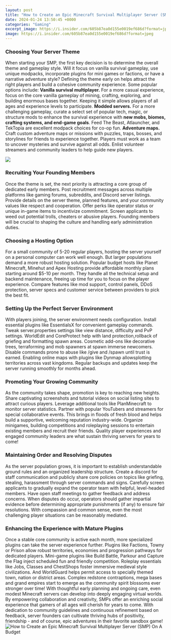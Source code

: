 ```yaml
---
layout: post
title: "How to Create an Epic Minecraft Survival Multiplayer Server (SMP) On A Budget"
date: 2024-01-24 13:50:45 +0000
categories: "Gaming"
excerpt_image: https://i.insider.com/605b87ea0d155e0019ef686d?format=jpeg
image: https://i.insider.com/605b87ea0d155e0019ef686d?format=jpeg
---
```


### Choosing Your Server Theme
When starting your SMP, the first key decision is to determine the overall theme and gameplay style. Will it focus on vanilla survival gameplay, use unique modpacks, incorporate plugins for mini games or factions, or have a narrative adventure style? Defining the theme early on helps attract the right players and build a cohesive community experience. Some popular options include:
**Vanilla survival multiplayer.** For a more casual experience, focus on the core vanilla gameplay of mining, crafting, exploring, and building enormous bases together. Keeping it simple allows players of all ages and experience levels to participate. 
**Modded servers.** For a more challenging gameplay, curate a select set of popular tech, magic, or structure mods to enhance the survival experience with **new mobs, biomes, crafting systems, and end-game goals**. Feed The Beast, Atlauncher, and TekTopia are excellent modpack choices for co-op fun.
**Adventure maps.** Craft custom adventure maps or missions with puzzles, traps, bosses, and storylines for friends to experience together. Players must work as a team to uncover mysteries and survive against all odds. Enlist volunteer streamers and community leaders to help guide new players.

![](https://i0.wp.com/codakid.com/wp-content/uploads/2019/12/ServerBlog37.png)
### Recruiting Your Founding Members 
Once the theme is set, the next priority is attracting a core group of dedicated early members. Post recruitment messages across multiple platforms like gaming forums, subreddits, and Discord server listings. Provide details on the server theme, planned features, and your community values like respect and cooperation. Offer perks like operator status or unique in-game items to incentivize commitment. Screen applicants to weed out potential trolls, cheaters or abusive players. Founding members will be crucial to shaping the culture and handling early administration duties.
### Choosing a Hosting Option
For a small community of 5-20 regular players, hosting the server yourself on a personal computer can work well enough. But larger populations demand a more robust hosting solution. Popular budget hosts like Planet Minecraft, Minehut and Apex Hosting provide affordable monthly plans starting around $5-10 per month. They handle all the technical setup and backend maintenance, freeing up time for you to focus on the player experience. Compare features like mod support, control panels, DDoS protection, server specs and customer service between providers to pick the best fit.
### Setting Up the Perfect Server Environment 
With players joining, the server environment needs configuration. Install essential plugins like EssentialsX for convenient gameplay commands. Tweak server.properties settings like view distance, difficulty and PvP settings. WorldEdit and CoreProtect help with land protection,rollback of griefing and formatting spawn areas. Cosmetic add-ons like decorative trees, terraforming and mob spawners at spawn immerse newcomers. Disable commands prone to abuse like /give and /spawn until trust is earned. Enabling online maps with plugins like Dynmap allowsplotting territories across vast kingdoms. Regular backups and updates keep the server running smoothly for months ahead.
### Promoting Your Growing Community
As the community takes shape, promotion is key to reaching new heights. Share captivating screenshots and tutorial videos on social listing sites to attract curious players. Leverage additional tools like PlanMinecraft to monitor server statistics. Partner with popular YouTubers and streamers for special collaborative events. This brings in floods of fresh blood and helps build a supportive, welcoming reputation industry-wide. Organize minigames, building competitions and roleplaying sessions to entertain existing members and recruit their friends. Quality player experiences and engaged community leaders are what sustain thriving servers for years to come!
### Maintaining Order and Resolving Disputes  
As the server population grows, it is important to establish understandable ground rules and an organized leadership structure. Create a discord for staff communication and publicly share core policies on topics like griefing, stealing, harassment through server commands and signs. Carefully screen applicants to gradually expand the operator team with helpful, level-headed members. Have open staff meetings to gather feedback and address concerns. When disputes do occur, operators should gather impartial evidence before determining appropriate punishments (if any) to ensure fair resolutions. With compassion and common sense, even the most challenging player situations can be reasonably mediated.
### Enhancing the Experience with Mature Plugins  
Once a stable core community is active each month, more specialized plugins can take the server experience further. Plugins like Factions, Towny or Prison allow robust territories, economies and progression pathways for dedicated players. Mini-game plugins like Build Battle, Parkour and Capture the Flag inject scheduled fun and friendly competition. Roleplay essentials like Jobs, Classes and ChestShops foster immersive medieval style civilizations. And WorldGuard helps permit access to specially themed town, nation or district areas. Complex redstone contraptions, mega bases and grand empires start to emerge as the community spirit blossoms ever stronger over time!
With thoughtful early planning and ongoing care, even modest Minecraft servers can develop into deeply engaging virtual worlds. By empowering collaboration and creativity, SMPs offer an enriching social experience that gamers of all ages will cherish for years to come. With dedication to community guidelines and continuous refinement based on feedback, server founders can cultivate thriving hubs of positivity, friendship - and of course, epic adventures in their favorite sandbox game!
![How to Create an Epic Minecraft Survival Multiplayer Server (SMP) On A Budget](https://i.insider.com/605b87ea0d155e0019ef686d?format=jpeg)